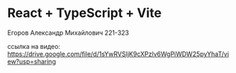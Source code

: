 # React + TypeScript + Vite

Егоров Александр Михайлович 221-323

ссылка на видео:
https://drive.google.com/file/d/1sYwRVSIjK9cXPzlv6WgPiWDW25pyYhaT/view?usp=sharing
